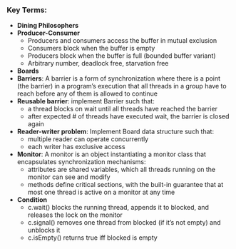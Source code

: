 
### Key Terms:
- **Dining Philosophers**
- **Producer-Consumer**
	- Producers and consumers access the buffer in mutual exclusion
	- Consumers block when the buffer is empty
	- Producers block when the buffer is full (bounded buffer variant)
	- Arbitrary number, deadlock free, starvation free
- **Boards**
- **Barriers**: A barrier is a form of synchronization where there is a point (the barrier) in a program’s execution that all threads in a group have to reach before any of them is allowed to continue
- **Reusable barrier**: implement Barrier such that:
	- a thread blocks on wait until all threads have reached the barrier
	- after expected # of threads have executed wait, the barrier is closed again
- **Reader-writer problem**: Implement Board data structure such that:
	- multiple reader can operate concurrently
	- each writer has exclusive access
- **Monitor**: A monitor is an object instantiating a monitor class that encapsulates synchronization mechanisms:
	- attributes are shared variables, which all threads running on the monitor can see and modify
	- methods define critical sections, with the built-in guarantee that at most one thread is active on a monitor at any time
- **Condition**
  - c.wait() blocks the running thread, appends it to blocked, and releases the lock on the monitor
  - c.signal() removes one thread from blocked (if it’s not empty) and unblocks it
  - c.isEmpty() returns true iff blocked is empty
